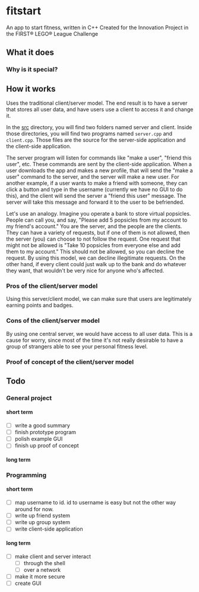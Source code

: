 # fitstart

An app to start fitness, written in C++
Created for the Innovation Project in the FIRST® LEGO® League Challenge

## What it does

### Why is it special?

## How it works

Uses the traditional client/server model. The end result is to have a server
that stores all user data, and have users use a client to access it and change
it.

In the [src](https://github.com/teamwolfbytes/fitstart/tree/main/src) directory,
you will find two folders named server and client. Inside those directories, you
will find two programs named `server.cpp` and `client.cpp`. Those files are the
source for the server-side application and the client-side application.

The server program will listen for commands like "make a user",
"friend this user", etc. These commands are sent by the client-side application.
When a user downloads the app and makes a new profile, that will send the "make
a user" command to the server, and the server will make a new user. For another
example, if a user wants to make a friend with someone, they can click a button
and type in the username (currently we have no GUI to do this), and the client
will send the server a "friend this user" message. The server will take this
message and forward it to the user to be befriended.

Let's use an analogy. Imagine you operate a bank to store virtual popsicles.
People can call you, and say, "Please add 5 popsicles from my account to my
friend's account." You are the server, and the people are the clients. They can
have a variety of requests, but if one of them is not allowed, then the server
(you) can choose to not follow the request. One request that might not be
allowed is "Take 10 popsicles from everyone else and add them to my account."
This should not be allowed, so you can decline the request. By using this model,
we can decline illegitimate requests. On the other hand, if every client could
just walk up to the bank and do whatever they want, that wouldn't be very nice
for anyone who's affected.

### Pros of the client/server model

Using this server/client model, we can make sure that users are legitimately
earning points and badges.

### Cons of the client/server model

By using one central server, we would have access to all user data. This is a
cause for worry, since most of the time it's not really desirable to have a
group of strangers able to see your personal fitness level.

### Proof of concept of the client/server model



## Todo

### General project

#### short term

- [ ] write a good summary
- [ ] finish prototype program
- [ ] polish example GUI
- [ ] finish up proof of concept

#### long term


### Programming

#### short term

- [ ] map username to id. id to username is easy but not the other way around
for now.
- [ ] write up friend system
- [ ] write up group system
- [ ] write client-side application

#### long term

- [ ] make client and server interact
  - [ ] through the shell
  - [ ] over a network
- [ ] make it more secure
- [ ] create GUI

